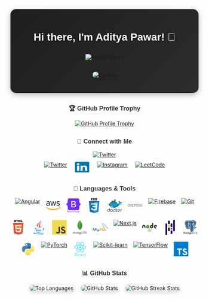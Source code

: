 <div align="center" style="background: linear-gradient(135deg, #1e1e1e 0%, #2d2d2d 100%); padding: 20px; border-radius: 15px; box-shadow: 0 4px 15px rgba(0, 0, 0, 0.3); max-width: 800px; margin: 0 auto;">
  <!-- Header -->
  <h1 style="color: #ffffff; font-family: 'Arial', sans-serif; text-shadow: 2px 2px 4px rgba(0, 0, 0, 0.5);">
    Hi there, I'm Aditya Pawar! 👋
  </h1>
  <img src="https://komarev.com/ghpvc/?username=ad290&label=Profile%20views&color=0e75b6&style=flat" alt="Profile Views" style="margin: 10px 0;" />

  <!-- Coding GIF -->
  <div style="margin: 20px 0;">
    <img src="https://camo.githubusercontent.com/4d9f5ecceb711eec6e2018f38a5677dc657c9738d4a65ba3b928c41c0a45b439/68747470733a2f2f6d69726f2e6d656469756d2e636f6d2f6d61782f313336302f302a37513379765349765f7430696f4a2d5a2e676966" width="500" alt="Coding" style="border-radius: 10px; box-shadow: 0 2px 10px rgba(0, 0, 0, 0.2);" />
  </div>
</div>

<!-- Trophy Section -->
<div align="center" style="margin: 30px 0;">
  <h3 style="color: #333; font-family: 'Arial', sans-serif;">🏆 GitHub Profile Trophy</h3>
  <a href="https://github.com/ryo-ma/github-profile-trophy">
    <img src="https://github-profile-trophy.vercel.app/?username=ad290&margin-w=15&column=7&theme=darkhub" alt="GitHub Profile Trophy" style="transition: transform 0.3s ease; max-width: 100%;" onmouseover="this.style.transform='scale(1.02)'" onmouseout="this.style.transform='scale(1)'" />
  </a>
</div>

<!-- Connect with Me -->
<div align="center" style="margin: 30px 0;">
  <h3 style="color: #333; font-family: 'Arial', sans-serif;">🔗 Connect with Me</h3>
  <div style="display: flex; justify-content: center; gap: 15px; flex-wrap: wrap; margin: 10px 0;">
    <a href="https://twitter.com/adityapawar821" target="_blank">
      <img src="https://img.shields.io/twitter/follow/adityapawar821?logo=twitter&style=for-the-badge" alt="Twitter" style="transition: transform 0.3s ease;" onmouseover="this.style.transform='scale(1.1)'" onmouseout="this.style.transform='scale(1)'" />
    </a>
  </div>
  <div style="display: flex; justify-content: center; gap: 20px; flex-wrap: wrap;">
    <a href="https://twitter.com/adityapawar821" target="_blank">
      <img src="https://raw.githubusercontent.com/rahuldkjain/github-profile-readme-generator/master/src/images/icons/Social/twitter.svg" alt="Twitter" height="30" width="40" style="transition: transform 0.3s ease;" onmouseover="this.style.transform='scale(1.2)'" onmouseout="this.style.transform='scale(1)'" />
    </a>
    <a href="https://linkedin.com/in/aditya-pawar-776b12285" target="_blank">
      <img src="https://raw.githubusercontent.com/devicons/devicon/master/icons/linkedin/linkedin-original.svg" alt="LinkedIn" height="30" width="40" style="transition: transform 0.3s ease;" onmouseover="this.style.transform='scale(1.2)'" onmouseout="this.style.transform='scale(1)'" />
    </a>
    <a href="https://instagram.com/aditya__pawar_" target="_blank">
      <img src="https://raw.githubusercontent.com/rahuldkjain/github-profile-readme-generator/master/src/images/icons/Social/instagram.svg" alt="Instagram" height="30" width="40" style="transition: transform 0.3s ease;" onmouseover="this.style.transform='scale(1.2)'" onmouseout="this.style.transform='scale(1)'" />
    </a>
    <a href="https://www.leetcode.com/aditya_pawar12" target="_blank">
      <img src="https://raw.githubusercontent.com/rahuldkjain/github-profile-readme-generator/master/src/images/icons/Social/leet-code.svg" alt="LeetCode" height="30" width="40" style="transition: transform 0.3s ease;" onmouseover="this.style.transform='scale(1.2)'" onmouseout="this.style.transform='scale(1)'" />
    </a>
  </div>
</div>

<!-- Languages & Tools -->
<div align="center" style="margin: 30px 0;">
  <h3 style="color: #333; font-family: 'Arial', sans-serif;">🚀 Languages & Tools</h3>
  <div style="display: flex; flex-wrap: wrap; justify-content: center; gap: 15px; max-width: 800px; margin: 0 auto;">
    <a href="https://angular.io" target="_blank">
      <img src="https://angular.io/assets/images/logos/angular/angular.svg" alt="Angular" width="40" height="40" style="transition: transform 0.3s ease;" onmouseover="this.style.transform='scale(1.2)'" onmouseout="this.style.transform='scale(1)'" />
    </a>
    <a href="https://aws.amazon.com" target="_blank">
      <img src="https://raw.githubusercontent.com/devicons/devicon/master/icons/amazonwebservices/amazonwebservices-original-wordmark.svg" alt="AWS" width="40" height="40" style="transition: transform 0.3s ease;" onmouseover="this.style.transform='scale(1.2)'" onmouseout="this.style.transform='scale(1)'" />
    </a>
    <a href="https://getbootstrap.com" target="_blank">
      <img src="https://raw.githubusercontent.com/devicons/devicon/master/icons/bootstrap/bootstrap-plain-wordmark.svg" alt="Bootstrap" width="40" height="40" style="transition: transform 0.3s ease;" onmouseover="this.style.transform='scale(1.2)'" onmouseout="this.style.transform='scale(1)'" />
    </a>
    <a href="https://www.w3schools.com/css/" target="_blank">
      <img src="https://raw.githubusercontent.com/devicons/devicon/master/icons/css3/css3-original-wordmark.svg" alt="CSS3" width="40" height="40" style="transition: transform 0.3s ease;" onmouseover="this.style.transform='scale(1.2)'" onmouseout="this.style.transform='scale(1)'" />
    </a>
    <a href="https://www.docker.com/" target="_blank">
      <img src="https://raw.githubusercontent.com/devicons/devicon/master/icons/docker/docker-original-wordmark.svg" alt="Docker" width="40" height="40" style="transition: transform 0.3s ease;" onmouseover="this.style.transform='scale(1.2)'" onmouseout="this.style.transform='scale(1)'" />
    </a>
    <a href="https://expressjs.com" target="_blank">
      <img src="https://raw.githubusercontent.com/devicons/devicon/master/icons/express/express-original-wordmark.svg" alt="Express" width="40" height="40" style="transition: transform 0.3s ease;" onmouseover="this.style.transform='scale(1.2)'" onmouseout="this.style.transform='scale(1)'" />
    </a>
    <a href="https://firebase.google.com/" target="_blank">
      <img src="https://www.vectorlogo.zone/logos/firebase/firebase-icon.svg" alt="Firebase" width="40" height="40" style="transition: transform 0.3s ease;" onmouseover="this.style.transform='scale(1.2)'" onmouseout="this.style.transform='scale(1)'" />
    </a>
    <a href="https://git-scm.com/" target="_blank">
      <img src="https://www.vectorlogo.zone/logos/git-scm/git-scm-icon.svg" alt="Git" width="40" height="40" style="transition: transform 0.3s ease;" onmouseover="this.style.transform='scale(1.2)'" onmouseout="this.style.transform='scale(1)'" />
    </a>
    <a href="https://www.w3.org/html/" target="_blank">
      <img src="https://raw.githubusercontent.com/devicons/devicon/master/icons/html5/html5-original-wordmark.svg" alt="HTML5" width="40" height="40" style="transition: transform 0.3s ease;" onmouseover="this.style.transform='scale(1.2)'" onmouseout="this.style.transform='scale(1)'" />
    </a>
    <a href="https://www.java.com" target="_blank">
      <img src="https://raw.githubusercontent.com/devicons/devicon/master/icons/java/java-original.svg" alt="Java" width="40" height="40" style="transition: transform 0.3s ease;" onmouseover="this.style.transform='scale(1.2)'" onmouseout="this.style.transform='scale(1)'" />
    </a>
    <a href="https://developer.mozilla.org/en-US/docs/Web/JavaScript" target="_blank">
      <img src="https://raw.githubusercontent.com/devicons/devicon/master/icons/javascript/javascript-original.svg" alt="JavaScript" width="40" height="40" style="transition: transform 0.3s ease;" onmouseover="this.style.transform='scale(1.2)'" onmouseout="this.style.transform='scale(1)'" />
    </a>
    <a href="https://www.mongodb.com/" target="_blank">
      <img src="https://raw.githubusercontent.com/devicons/devicon/master/icons/mongodb/mongodb-original-wordmark.svg" alt="MongoDB" width="40" height="40" style="transition: transform 0.3s ease;" onmouseover="this.style.transform='scale(1.2)'" onmouseout="this.style.transform='scale(1)'" />
    </a>
    <a href="https://www.mysql.com/" target="_blank">
      <img src="https://raw.githubusercontent.com/devicons/devicon/master/icons/mysql/mysql-original-wordmark.svg" alt="MySQL" width="40" height="40" style="transition: transform 0.3s ease;" onmouseover="this.style.transform='scale(1.2)'" onmouseout="this.style.transform='scale(1)'" />
    </a>
    <a href="https://nextjs.org/" target="_blank">
      <img src="https://cdn.worldvectorlogo.com/logos/nextjs-2.svg" alt="Next.js" width="40" height="40" style="transition: transform 0.3s ease;" onmouseover="this.style.transform='scale(1.2)'" onmouseout="this.style.transform='scale(1)'" />
    </a>
    <a href="https://nodejs.org/" target="_blank">
      <img src="https://raw.githubusercontent.com/devicons/devicon/master/icons/nodejs/nodejs-original-wordmark.svg" alt="Node.js" width="40" height="40" style="transition: transform 0.3s ease;" onmouseover="this.style.transform='scale(1.2)'" onmouseout="this.style.transform='scale(1)'" />
    </a>
    <a href="https://pandas.pydata.org/" target="_blank">
      <img src="https://raw.githubusercontent.com/devicons/devicon/2ae2a900d2f041da66e950e4d48052658d850630/icons/pandas/pandas-original.svg" alt="Pandas" width="40" height="40" style="transition: transform 0.3s ease;" onmouseover="this.style.transform='scale(1.2)'" onmouseout="this.style.transform='scale(1)'" />
    </a>
    <a href="https://www.postgresql.org" target="_blank">
      <img src="https://raw.githubusercontent.com/devicons/devicon/master/icons/postgresql/postgresql-original-wordmark.svg" alt="PostgreSQL" width="40" height="40" style="transition: transform 0.3s ease;" onmouseover="this.style.transform='scale(1.2)'" onmouseout="this.style.transform='scale(1)'" />
    </a>
    <a href="https://www.python.org" target="_blank">
      <img src="https://raw.githubusercontent.com/devicons/devicon/master/icons/python/python-original.svg" alt="Python" width="40" height="40" style="transition: transform 0.3s ease;" onmouseover="this.style.transform='scale(1.2)'" onmouseout="this.style.transform='scale(1)'" />
    </a>
    <a href="https://pytorch.org/" target="_blank">
      <img src="https://www.vectorlogo.zone/logos/pytorch/pytorch-icon.svg" alt="PyTorch" width="40" height="40" style="transition: transform 0.3s ease;" onmouseover="this.style.transform='scale(1.2)'" onmouseout="this.style.transform='scale(1)'" />
    </a>
    <a href="https://reactjs.org/" target="_blank">
      <img src="https://raw.githubusercontent.com/devicons/devicon/master/icons/react/react-original-wordmark.svg" alt="React" width="40" height="40" style="transition: transform 0.3s ease;" onmouseover="this.style.transform='scale(1.2)'" onmouseout="this.style.transform='scale(1)'" />
    </a>
    <a href="https://scikit-learn.org/" target="_blank">
      <img src="https://upload.wikimedia.org/wikipedia/commons/0/05/Scikit_learn_logo_small.svg" alt="Scikit-learn" width="40" height="40" style="transition: transform 0.3s ease;" onmouseover="this.style.transform='scale(1.2)'" onmouseout="this.style.transform='scale(1)'" />
    </a>
    <a href="https://www.tensorflow.org" target="_blank">
      <img src="https://www.vectorlogo.zone/logos/tensorflow/tensorflow-icon.svg" alt="TensorFlow" width="40" height="40" style="transition: transform 0.3s ease;" onmouseover="this.style.transform='scale(1.2)'" onmouseout="this.style.transform='scale(1)'" />
    </a>
    <a href="https://www.typescriptlang.org/" target="_blank">
      <img src="https://raw.githubusercontent.com/devicons/devicon/master/icons/typescript/typescript-original.svg" alt="TypeScript" width="40" height="40" style="transition: transform 0.3s ease;" onmouseover="this.style.transform='scale(1.2)'" onmouseout="this.style.transform='scale(1)'" />
    </a>
  </div>
</div>

<!-- GitHub Stats -->
<div align="center" style="margin: 30px 0;">
  <h3 style="color: #333; font-family: 'Arial', sans-serif;">📊 GitHub Stats</h3>
  <div style="display: flex; flex-wrap: wrap; justify-content: center; gap: 20px;">
    <img src="https://github-readme-stats.vercel.app/api/top-langs?username=ad290&show_icons=true&locale=en&layout=compact&theme=radical" alt="Top Languages" style="max-width: 100%; box-shadow: 0 2px 10px rgba(0, 0, 0, 0.2); border-radius: 10px;" />
    <img src="https://github-readme-stats.vercel.app/api?username=ad290&show_icons=true&locale=en&theme=radical" alt="GitHub Stats" style="max-width: 100%; box-shadow: 0 2px 10px rgba(0, 0, 0, 0.2); border-radius: 10px;" />
    <img src="https://github-readme-streak-stats.herokuapp.com/?user=ad290&theme=radical" alt="GitHub Streak Stats" style="max-width: 100%; box-shadow: 0 2px 10px rgba(0, 0, 0, 0.2); border-radius: 10px;" />
  </div>
</div>
